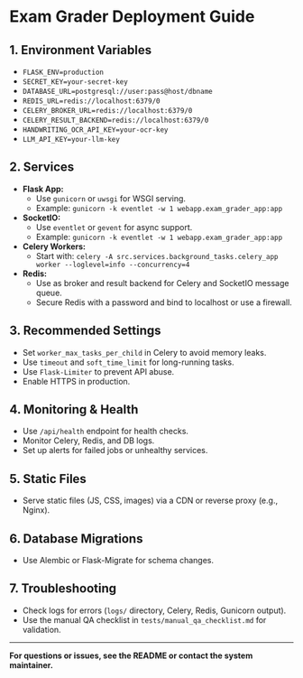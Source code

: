 # Exam Grader Deployment Guide

## 1. Environment Variables
- `FLASK_ENV=production`
- `SECRET_KEY=your-secret-key`
- `DATABASE_URL=postgresql://user:pass@host/dbname`
- `REDIS_URL=redis://localhost:6379/0`
- `CELERY_BROKER_URL=redis://localhost:6379/0`
- `CELERY_RESULT_BACKEND=redis://localhost:6379/0`
- `HANDWRITING_OCR_API_KEY=your-ocr-key`
- `LLM_API_KEY=your-llm-key`

## 2. Services
- **Flask App:**
  - Use `gunicorn` or `uwsgi` for WSGI serving.
  - Example: `gunicorn -k eventlet -w 1 webapp.exam_grader_app:app`
- **SocketIO:**
  - Use `eventlet` or `gevent` for async support.
  - Example: `gunicorn -k eventlet -w 1 webapp.exam_grader_app:app`
- **Celery Workers:**
  - Start with: `celery -A src.services.background_tasks.celery_app worker --loglevel=info --concurrency=4`
- **Redis:**
  - Use as broker and result backend for Celery and SocketIO message queue.
  - Secure Redis with a password and bind to localhost or use a firewall.

## 3. Recommended Settings
- Set `worker_max_tasks_per_child` in Celery to avoid memory leaks.
- Use `timeout` and `soft_time_limit` for long-running tasks.
- Use `Flask-Limiter` to prevent API abuse.
- Enable HTTPS in production.

## 4. Monitoring & Health
- Use `/api/health` endpoint for health checks.
- Monitor Celery, Redis, and DB logs.
- Set up alerts for failed jobs or unhealthy services.

## 5. Static Files
- Serve static files (JS, CSS, images) via a CDN or reverse proxy (e.g., Nginx).

## 6. Database Migrations
- Use Alembic or Flask-Migrate for schema changes.

## 7. Troubleshooting
- Check logs for errors (`logs/` directory, Celery, Redis, Gunicorn output).
- Use the manual QA checklist in `tests/manual_qa_checklist.md` for validation.

---

**For questions or issues, see the README or contact the system maintainer.** 